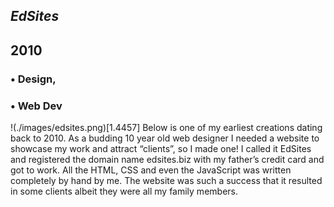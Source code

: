 



## *EdSites*
## 2010

### • Design,
### • Web Dev
!(./images/edsites.png)[1.4457]
Below is one of my earliest creations dating back to 2010. As a budding 10 year old web designer I needed a website to showcase my work and attract “clients”, so I made one! I called it EdSites and registered the domain name edsites.biz with my father’s credit card and got to work. All the HTML, CSS and even the JavaScript was written completely by hand by me. The website was such a success that it resulted in some clients albeit they were all my family members.